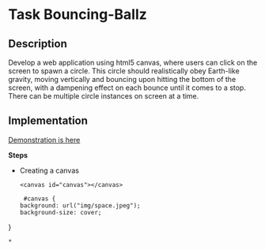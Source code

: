 # Task Bouncing-Ballz

## Description 
Develop a web application using html5 canvas, where users can click on the screen to spawn a circle. This circle should realistically obey Earth-like gravity, moving vertically and bouncing upon hitting the bottom of the screen, with a dampening effect on each bounce until it comes to a stop. There can be multiple circle instances on screen at a time.

## Implementation
[Demonstration is here]('https://famous-empanada-69f2cb.netlify.app')

**Steps**
* Creating a canvas
  ```
  <canvas id="canvas"></canvas> 
  
   #canvas { 
  background: url("img/space.jpeg");
  background-size: cover;
} 
```
* 

